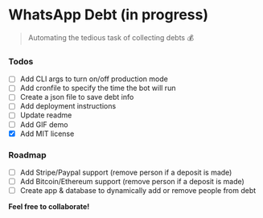 # WhatsApp Debt (in progress)

> Automating the tedious task of collecting debts 💰

### Todos

- [ ] Add CLI args to turn on/off production mode
- [ ] Add cronfile to specify the time the bot will run
- [ ] Create a json file to save debt info
- [ ] Add deployment instructions
- [ ] Update readme
- [ ] Add GIF demo
- [x] Add MIT license

### Roadmap

- [ ] Add Stripe/Paypal support (remove person if a deposit is made)
- [ ] Add Bitcoin/Ethereum support (remove person if a deposit is made)
- [ ] Create app & database to dynamically add or remove people from debt

**Feel free to collaborate!**
